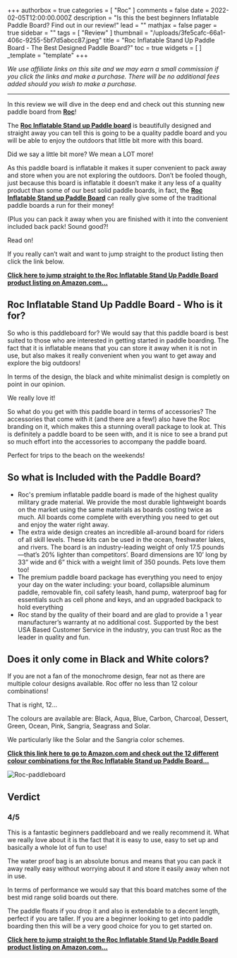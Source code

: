 +++
authorbox = true
categories = [ "Roc" ]
comments = false
date = 2022-02-05T12:00:00.000Z
description = "Is this the best beginners Inflatable Paddle Board? Find out in our review!"
lead = ""
mathjax = false
pager = true
sidebar = ""
tags = [ "Review" ]
thumbnail = "/uploads/3fe5cafc-66a1-406c-9255-5bf7d5abcc87.jpeg"
title = "Roc Inflatable Stand Up Paddle Board - The Best Designed Paddle Board?"
toc = true
widgets = [ ]
_template = "template"
+++

_We use affiliate links on this site and we may earn a small commission if you click the links and make a purchase. There will be no additional fees added should you wish to make a purchase._

***

In this review we will dive in the deep end and check out this stunning new paddle board from [**Roc**](#)!

The [**Roc Inflatable Stand up Paddle board**](https://www.amazon.com/Roc-Inflatable-Accessories-Backpack-Waterproof/dp/B079FYRYDK?keywords=Roc%2BInflatable%2BStand%2BUp%2BPaddle%2BBoard&qid=1644089367&sr=8-5&th=1&linkCode=ll1&tag=paddleboardmaster-20&linkId=f7f61e25142da9b28601e4f29d4ae097&language=en_US&ref_=as_li_ss_tl) is beautifully designed and straight away you can tell this is going to be a quality paddle board and you will be able to enjoy the outdoors that little bit more with this board.

Did we say a little bit more? We mean a LOT more!

As this paddle board is inflatable it makes it super convenient to pack away and store when you are not exploring the outdoors.  Don’t be fooled though, just because this board is inflatable it doesn’t make it any less of a quality product than some of our best solid paddle boards, in fact, the [**Roc Inflatable Stand up Paddle Board**](https://www.amazon.com/Roc-Inflatable-Accessories-Backpack-Waterproof/dp/B079FYRYDK?keywords=Roc%2BInflatable%2BStand%2BUp%2BPaddle%2BBoard&qid=1644089367&sr=8-5&th=1&linkCode=ll1&tag=paddleboardmaster-20&linkId=f7f61e25142da9b28601e4f29d4ae097&language=en_US&ref_=as_li_ss_tl) can really give some of the traditional paddle boards a run for their money!

(Plus you can pack it away when you are finished with it into the convenient included back pack!  Sound good?!

Read on!

If you really can’t wait and want to jump straight to the product listing then click the link below.

[**Click here to jump straight to the Roc Inflatable Stand Up Paddle Board product listing on Amazon.com…**](https://www.amazon.com/Roc-Inflatable-Accessories-Backpack-Waterproof/dp/B079FYRYDK?keywords=Roc%2BInflatable%2BStand%2BUp%2BPaddle%2BBoard&qid=1644089367&sr=8-5&th=1&linkCode=ll1&tag=paddleboardmaster-20&linkId=f7f61e25142da9b28601e4f29d4ae097&language=en_US&ref_=as_li_ss_tl)

## Roc Inflatable Stand Up Paddle Board - Who is it for?

So who is this paddleboard for?  We would say that this paddle board is best suited to those who are interested in getting started in paddle boarding.  The fact that it is inflatable means that you can store it away when it is not in use, but also makes it really convenient when you want to get away and explore the big outdoors!

In terms of the design, the black and white minimalist design is completly on point in our opinion.

We really love it!

So what do you get with this paddle board in terms of accessories?  The accessories that come with it (and there are a few!) also have the Roc branding on it, which makes this a stunning overall package to look at.  This is definitely a paddle board to be seen with, and it is nice to see a brand put so much effort into the accessories to accompany the paddle board.

Perfect for trips to the beach on the weekends!

## So what is Included with the Paddle Board?

* Roc's premium inflatable paddle board is made of the highest quality military grade material. We provide the most durable lightweight boards on the market using the same materials as boards costing twice as much. All boards come complete with everything you need to get out and enjoy the water right away.
* The extra wide design creates an incredible all-around board for riders of all skill levels. These kits can be used in the ocean, freshwater lakes, and rivers. The board is an industry-leading weight of only 17.5 pounds—that’s 20% lighter than competitors’. Board dimensions are 10’ long by 33” wide and 6” thick with a weight limit of 350 pounds. Pets love them too!
* The premium paddle board package has everything you need to enjoy your day on the water including: your board, collapsible aluminum paddle, removable fin, coil safety leash, hand pump, waterproof bag for essentials such as cell phone and keys, and an upgraded backpack to hold everything
* Roc stand by the quality of their board and are glad to provide a 1 year manufacturer’s warranty at no additional cost. Supported by the best USA Based Customer Service in the industry, you can trust Roc as the leader in quality and fun.

## Does it only come in Black and White colors?

If you are not a fan of the monochrome design, fear not as there are multiple colour designs available.  Roc offer no less than 12 colour combinations!

That is right, 12…

The colours are available are: Black, Aqua, Blue, Carbon, Charcoal, Dessert, Green, Ocean, Pink, Sangria, Seagrass and Solar.

We particularly like the Solar and the Sangria color schemes.

[**Click this link here to go to Amazon.com and check out the 12 different colour combinations for the Roc Inflatable Stand up Paddle Board…**](https://www.amazon.com/Roc-Inflatable-Accessories-Backpack-Waterproof/dp/B079FYRYDK?keywords=Roc%2BInflatable%2BStand%2BUp%2BPaddle%2BBoard&qid=1644089367&sr=8-5&th=1&linkCode=ll1&tag=paddleboardmaster-20&linkId=f7f61e25142da9b28601e4f29d4ae097&language=en_US&ref_=as_li_ss_tl)

![Roc-paddleboard](/uploads/cb4f69bc-2c97-416e-ab9e-7df612183ee3.jpeg "Roc-paddleboard")

## Verdict

### 4/5

This is a fantastic beginners paddleboard and we really recommend it.  What we really love about it is the fact that it is easy to use, easy to set up and basically a whole lot of fun to use!

The water proof bag is an absolute bonus and means that you can pack it away really easy without worrying about it and store it easily away when not in use.

In terms of performance we would say that this board matches some of the best mid range solid boards out there.

The paddle floats if you drop it and also is extendable to a decent length, perfect if you are taller.  If you are a beginner looking to get into paddle boarding then this will be a very good choice for you to get started on.

[**Click here to jump straight to the Roc Inflatable Stand Up Paddle Board product listing on Amazon.com…**](https://www.amazon.com/Roc-Inflatable-Accessories-Backpack-Waterproof/dp/B079FYRYDK?keywords=Roc%2BInflatable%2BStand%2BUp%2BPaddle%2BBoard&qid=1644089367&sr=8-5&th=1&linkCode=ll1&tag=paddleboardmaster-20&linkId=f7f61e25142da9b28601e4f29d4ae097&language=en_US&ref_=as_li_ss_tl)
